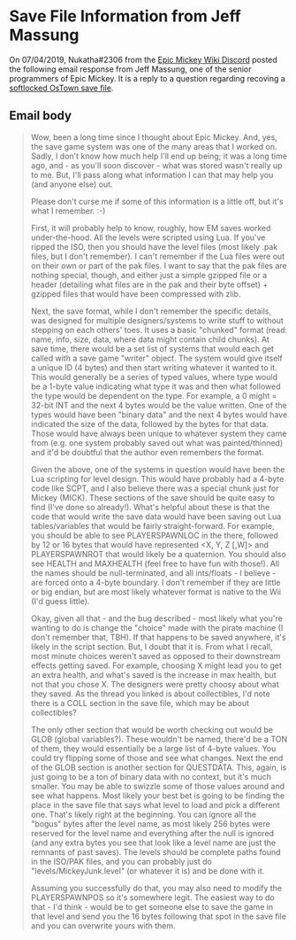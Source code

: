 # Save File Information from Jeff Massung

On 07/04/2019, Nukatha#2306 from the [Epic Mickey Wiki Discord](https://discord.epicmickey.wiki) posted the following email response from Jeff Massung, one of the senior programmers of Epic Mickey. It is a reply to a question regarding recoving a [softlocked OsTown save file](./ostown-softlock-save-fix).

## Email body

>Wow, been a long time since I thought about Epic Mickey. And, yes, the save game system was one of the many areas that I worked on. Sadly, I don't know how much help I'll end up being; it was a long time ago, and - as you'll soon discover - what was stored wasn't really up to me. But, I'll pass along what information I can that may help you (and anyone else) out. 
>
>Please don't curse me if some of this information is a little off, but it's what I remember. :-)
>
>First, it will probably help to know, roughly, how EM saves worked under-the-hood. All the levels were scripted using Lua. If you've ripped the ISO, then you should have the level files (most likely .pak files, but I don't remember). I can't remember if the Lua files were out on their own or part of the pak files. I want to say that the pak files are nothing special, though, and either just a simple gzipped file or a header (detailing what files are in the pak and their byte offset) + gzipped files that would have been compressed with zlib.
>
>Next, the save format, while I don't remember the specific details, was designed for multiple designers/systems to write stuff to without stepping on each others' toes. It uses a basic "chunked" format (read: name, info, size, data, where data might contain child chunks).
>At save time, there would be a set list of systems that would each get called with a save game "writer" object. The system would give itself a unique ID (4 bytes) and then start writing whatever it wanted to it. This would generally be a series of typed values, where type would be a 1-byte value indicating what type it was and then what followed the type would be dependent on the type. For example, a 0 might = 32-bit INT and the next 4 bytes would be the value written. One of the types would have been "binary data" and the next 4 bytes would have indicated the size of the data, followed by the bytes for that data. Those would have always been unique to whatever system they came from (e.g. one system probably saved out what was painted/thinned) and it'd be doubtful that the author even remembers the format.
>
>Given the above, one of the systems in question would have been the Lua scripting for level design. This would have probably had a 4-byte code like SCPT, and I also believe there was a special chunk just for Mickey (MICK). These sections of the save should be quite easy to find (I've done so already!). What's helpful about these is that the code that would write the save data would have been saving out Lua tables/variables that would be fairly straight-forward.
>For example, you should be able to see PLAYERSPAWNLOC in the there, followed by 12 or 16 bytes that would have represented &lt;X, Y, Z &#91;,W&#93;&gt; and PLAYERSPAWNROT that would likely be a quaternion. You should also see HEALTH and MAXHEALTH (feel free to have fun with those!). All the names should be null-terminated, and all ints/floats - I believe - are forced onto a 4-byte boundary. I don't remember if they are little or big endian, but are most likely whatever format is native to the Wii (I'd guess little).
>
>Okay, given all that - and the bug described - most likely what you're wanting to do is change the "choice" made with the pirate machine (I don't remember that, TBH). If that happens to be saved anywhere, it's likely in the script section. But, I doubt that it is. From what I recall, most minute choices weren't saved as opposed to their downstream effects getting saved. For example, choosing X might lead you to get an extra health, and what's saved is the increase in max health, but not that you chose X. The designers were pretty choosy about what they saved.
>As the thread you linked is about collectibles, I'd note there is a COLL section in the save file, which may be about collectibles?
>
>The only other section that would be worth checking out would be GLOB (global variables?). These wouldn't be named, there'd be a TON of them, they would essentially be a large list of 4-byte values. You could try flipping some of those and see what changes. Next the end of the GLOB section is another section for QUESTDATA. This, again, is just going to be a ton of binary data with no context, but it's much smaller. You may be able to swizzle some of those values around and see what happens.
>Most likely your best bet is going to be finding the place in the save file that says what level to load and pick a different one. That's likely right at the beginning. You can ignore all the "bogus" bytes after the level name, as most likely 256 bytes were reserved for the level name and everything after the null is ignored (and any extra bytes you see that look like a level name are just the remnants of past saves). The levels should be complete paths found in the ISO/PAK files, and you can probably just do "levels/MickeyJunk.level" (or whatever it is) and be done with it.
>
>Assuming you successfully do that, you may also need to modify the PLAYERSPAWNPOS so it's somewhere legit. The easiest way to do that - I'd think - would be to get someone else to save the game in that level and send you the 16 bytes following that spot in the save file and you can overwrite yours with them.